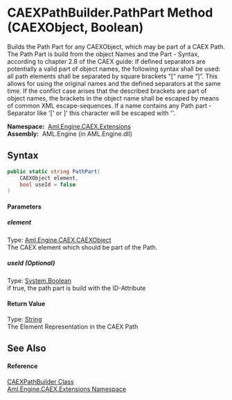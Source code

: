 CAEXPathBuilder.PathPart Method (CAEXObject, Boolean)
=====================================================
Builds the Path Part for any CAEXObject, which may be part of a CAEX Path. The Path Part is build from the object Names and the Part - Syntax, according to chapter 2.8 of the CAEX guide: If defined separators are potentially a valid part of object names, the following syntax shall be used: all path elements shall be separated by square brackets “[“ name “]”. This allows for using the original names and the defined separators at the same time. If the conflict case arises that the described brackets are part of object names, the brackets in the object name shall be escaped by means of common XML escape-sequences. If a name contains any Path part - Separator like '[' or ]' this character will be escaped with '\'.

  **Namespace:**  [Aml.Engine.CAEX.Extensions][1]  
  **Assembly:**  AML.Engine (in AML.Engine.dll)

Syntax
------

```csharp
public static string PathPart(
	CAEXObject element,
	bool useId = false
)
```

#### Parameters

##### *element*
Type: [Aml.Engine.CAEX.CAEXObject][2]  
 The CAEX element which should be part of the Path.

##### *useId* (Optional)
Type: [System.Boolean][3]  
 if true, the path part is build with the ID-Attribute

#### Return Value
Type: [String][4]  
 The Element Representation in the CAEX Path 

See Also
--------

#### Reference
[CAEXPathBuilder Class][5]  
[Aml.Engine.CAEX.Extensions Namespace][1]  

[1]: ../README.md
[2]: ../../Aml.Engine.CAEX/CAEXObject/README.md
[3]: https://docs.microsoft.com/dotnet/api/system.boolean
[4]: https://docs.microsoft.com/dotnet/api/system.string
[5]: README.md
[6]: https://www.automationml.org
[7]: ../../icons/logoShade.png